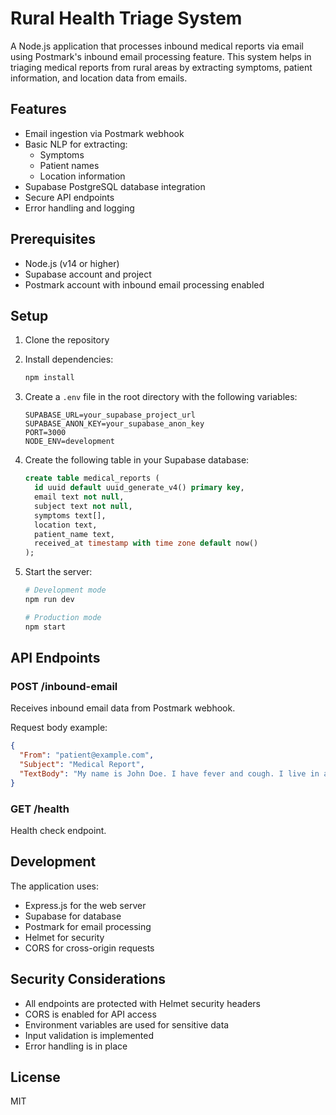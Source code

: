 # Rural Health Triage System

A Node.js application that processes inbound medical reports via email using Postmark's inbound email processing feature. This system helps in triaging medical reports from rural areas by extracting symptoms, patient information, and location data from emails.

## Features

- Email ingestion via Postmark webhook
- Basic NLP for extracting:
  - Symptoms
  - Patient names
  - Location information
- Supabase PostgreSQL database integration
- Secure API endpoints
- Error handling and logging

## Prerequisites

- Node.js (v14 or higher)
- Supabase account and project
- Postmark account with inbound email processing enabled

## Setup

1. Clone the repository
2. Install dependencies:
   ```bash
   npm install
   ```

3. Create a `.env` file in the root directory with the following variables:
   ```
   SUPABASE_URL=your_supabase_project_url
   SUPABASE_ANON_KEY=your_supabase_anon_key
   PORT=3000
   NODE_ENV=development
   ```

4. Create the following table in your Supabase database:
   ```sql
   create table medical_reports (
     id uuid default uuid_generate_v4() primary key,
     email text not null,
     subject text not null,
     symptoms text[],
     location text,
     patient_name text,
     received_at timestamp with time zone default now()
   );
   ```

5. Start the server:
   ```bash
   # Development mode
   npm run dev
   
   # Production mode
   npm start
   ```

## API Endpoints

### POST /inbound-email
Receives inbound email data from Postmark webhook.

Request body example:
```json
{
  "From": "patient@example.com",
  "Subject": "Medical Report",
  "TextBody": "My name is John Doe. I have fever and cough. I live in a village near Jaipur."
}
```

### GET /health
Health check endpoint.

## Development

The application uses:
- Express.js for the web server
- Supabase for database
- Postmark for email processing
- Helmet for security
- CORS for cross-origin requests

## Security Considerations

- All endpoints are protected with Helmet security headers
- CORS is enabled for API access
- Environment variables are used for sensitive data
- Input validation is implemented
- Error handling is in place

## License

MIT 